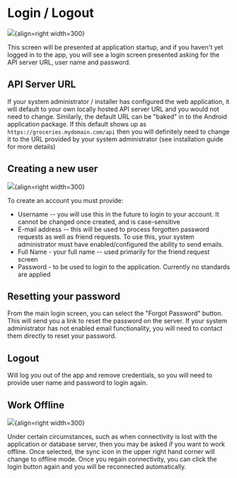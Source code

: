 # Login / Logout

![](https://raw.githubusercontent.com/davideshay/groceries/master/mkdocs/docs/assets/login.png){align=right width=300}

This screen will be presented at application startup, and if you haven't yet logged in to the app, you will see a login screen presented asking for the API server URL, user name and password.

## API Server URL

If your system administrator / installer has configured the web application, it will default to your own locally hosted API server URL and you would not need to change. Similarly, the default URL can be "baked" in to the Android application package. If this default shows up as ```https://groceries.mydomain.com/api``` then you will definitely need to change it to the URL provided by your system administrator (see installation guide for more details)

## Creating a new user

![](https://raw.githubusercontent.com/davideshay/groceries/master/mkdocs/docs/assets/createaccount.png){align=right width=300}

To create an account you must provide:

* Username -- you will use this in the future to login to your account. It cannot be changed once created, and is case-sensitive
* E-mail address -- this will be used to process forgotten password requests as well as friend requests. To use this, your system administrator must have enabled/configured the ability to send emails.
* Full Name - your full name -- used primarily for the friend request screen
* Password - to be used to login to the application. Currently no standards are applied

## Resetting your password

From the main login screen, you can select the "Forgot Password" button. This will send you a link to reset the password on the server. If your system administrator has not enabled email functionality, you will need to contact them directly to reset your password.

## Logout

Will log you out of the app and remove credentials, so you will need to provide user name and password to login again.

## Work Offline

![](https://raw.githubusercontent.com/davideshay/groceries/master/mkdocs/docs/assets/workoffline.png){align=right width=300}

Under certain circumstances, such as when connectivity is lost with the application or database server, then you may be asked if you want to work offline. Once selected, the sync icon in the upper right hand corner will change to offline mode. Once you regain connectivity, you can click the login button again and you will be reconnected automatically.

